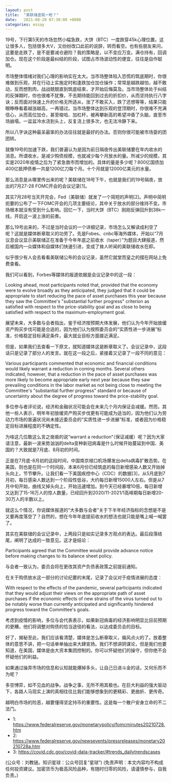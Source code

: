 ```yaml
---
layout: post
title:  "美联储虚晃一枪？"
date:   2021-08-20 07:30:00 +0800
categories: essay
---
```


19号，下行第5天的市场忽然小幅急跌，大饼（BTC）一度跌穿45k心理位置。这让很多人，包括很多大V，又纷纷改口此前的说辞，转而看空。也有些朋友来问，这要是走跌了，是不是要减仓避险？我的策略是，以不变应万变。满仓持有，回调加仓。现在这个阶段是最纠结的阶段，试图占市场波动性的便宜，往往是自作聪明。

市场整体情绪对我们心理的影响实在太大。当市场整体陷入恐慌的筑底期时，你很难做到乐观，并在行动上实施定时和逢跌加仓加仓操作；常常是越跌越怕，越不敢动，反而想割肉，战战兢兢直到筑底结束，才开始后悔莫及。当市场整体处于纠结的反弹期时，你也很难不犹豫，不去期待能回到过去的折扣价，从而坚持执行八字诀；反而面对快速上升的价格无所适从，涨了不敢买入，跌了还想等等，结果只能眼睁睁看着越涨越高，一再错过。当市场整体达到乐观的登顶期时，你很难不充满信心，从而高位加仓，甚至梭哈、加杠杆，被再攀新高的希望冲昏了头脑，直至市场崩塌，一盆盆冷水浇到头上，反复浇上很多次，也无法冷静下来。

所以八字诀这种最呆最笨的办法往往就是最好的办法。否则你很可能被市场耍的团团转。

就像19号的加速下跌，我们普遍认为是因为前日隔夜传出美联储要在年内收水的消息。所谓收水，是减少购债规模，也就减少每个月放水的量。所减少的规模，其实是2020年疫情之后为了紧急救市而增加的。具体的量是多少呢？800亿国债加400亿抵押债券一共是1200亿刀每个月。十个月就是12000亿美元的水量。

那么消息是从哪里传出来的呢？美联储在18号下午，也就是我们的19号隔夜，放出的7月27-28 FOMC开会的会议记录[1]。

其实7月28号当天开完会，Fed（美联储）就发了一个简短的声明[2]。声明中简明扼要的公布了一下FOMC开会的几项主要结论，其中关于放水的部分维持不变。市场根本就没有受到什么影响。回忆一下，当时大饼（BTC）刚刚反弹回升到38k一线，开启这一波上涨的前奏。

那么19号出来的，不过是当时会议的一个详细记录，市场怎么又解读成利空了呢？这就是媒体断章取义的功劳了。先是Fobes、cnbc等海外媒体，开始以“7月议息会议显示美联储正在准备于今年年底之前收水（taper）”为题目大肆报道，然后被国内一众媒体和自媒体们快速引进，变成了耸人听闻的美联储收水在即。

似乎很少有人会去看看美联储公布的会议记录，虽然它就堂而皇之的摆在网站上免费查看。

我们可以看到，Forbes等媒体的报道依据是会议记录中的这一段：

Looking ahead, most participants noted that, provided that the economy were to evolve broadly as they anticipated, they judged that it could be appropriate to start reducing the pace of asset purchases this year because they saw the Committee's "substantial further progress" criterion as satisfied with respect to the price-stability goal and as close to being satisfied with respect to the maximum-employment goal.

展望未来，大多数与会者指出，鉴于经济按预期大体发展，他们认为今年开始放缓资产购买步伐可能是合适的，因为他们认为按照委员会的“实质性进一步进展”标准，价格稳定目标满足条件，最大就业目标方面接近满足。

但是，如果我们去查看一下原文，就知道媒体这是断章取义了。会议记录中，这段话只是记录了部分人的发言。就在这一段之后，紧接着又记录了一段不同的意见：

Various participants commented that economic and financial conditions would likely warrant a reduction in coming months. Several others indicated, however, that a reduction in the pace of asset purchases was more likely to become appropriate early next year because they saw prevailing conditions in the labor market as not being close to meeting the Committee's "substantial further progress" standard or because of uncertainty about the degree of progress toward the price-stability goal.

多位参与者评论说，经济和金融状况可能会在未来几个月内保证会减缓。然而，其他一些人表示，明年年初放缓资产购买步伐更有可能成为适当的，因为他们认为劳动力市场的普遍状况尚未接近委员会的“实质性进一步进展”标准，或者因为价格稳定目标进展程度的不确定性。

为啥这几位敢这么言之凿凿的说“warrant a reduction“（保证减缓）呢？因为大家请注意，最新一波来势汹汹的delta变种新冠病毒是什么时候开始蔓延到中国、美国的？大致就是7月底、8月初的时间。

正是在7月底-8月初的这段时间，中国南京禄口机场爆发出delta病毒扩散态势。在美国，则也是在同一个时间段，本来6月份已经筑底的每日新增感染人数又开始掉头向上，节节攀升。让我们看一下美国疾控中心（CDC）的数据[3]，从5月底到7月初，每日感染人数达到一个阶段性低谷，大约每日新增15000人左右。但是从7月中旬开始，曲线又掉头向上，开始迅速增加。到今天已经暴增10倍，每日新增又达到了15-16万人的惊人数量，已经回升到2020/11-2021/1高峰期每日新增20-30万人的半数以上。

就这么个情况，你说媒体报道的“大多数与会者”关于下半年经济指标的念想是不是又要再度落空了？自然的，想在今年年底提前收水的想法也就只能是嘴上喊一喊罢了。

其实在美联储的会议记录中，上两段只是如实记录多方观点的表达。最后段落结尾，阐明了达成的一致意见。这才是结论：

Participants agreed that the Committee would provide advance notice before making changes to its balance sheet policy.

与会者一致认为，委员会将在更改其资产负债表政策之前提前通知。

在关于购债放水这一部分的讨论纪要的末尾，记录了会议对于疫情进展的态度：

With respect to the effects of the pandemic, several participants indicated that they would adjust their views on the appropriate path of asset purchases if the economic effects of new strains of the virus turned out to be notably worse than currently anticipated and significantly hindered progress toward the Committee's goals.

考虑到疫情的影响，多位与会代表表示，如果新冠病毒的经济影响明显比目前预期的更糟，他们将调整对购债的恰当途径的看法，以达成委员会的目标。

好了，揭秘至此，我们应该看清楚，媒体是怎么断章取义，煽风点火的了。放着整体的意思不讲，把一句话单单抽出来大肆宣扬。我们不想讲阴谋论，但是我们也要知道，在美国，媒体是由大资本集团控制的。你可以怀疑他们的操守，但你绝不会怀疑他们的利益。

如果通过操弄市场的信息和认知就能爆掉多头，让自己日进斗金的话，又何乐而不为呢？

多空博弈，如不见血的战争。战争之事，无所不用其极也。在巨大利益的强大驱动下，各路人马现实上演的真相往往比我们能够想象到的更精彩、更曲折、更传奇。

越明白市场的险恶，越要懂得坚定持币的重要性。这是每一个散户安身立命的不二法门。

- 1: https://www.federalreserve.gov/monetarypolicy/fomcminutes20210728.htm
- 2: https://www.federalreserve.gov/newsevents/pressreleases/monetary20210728a.htm
- 3: https://covid.cdc.gov/covid-data-tracker/#trends_dailytrendscases

(公众号：刘教链。知识星球：公众号回复“星球”)
(免责声明：本文内容均不构成任何投资建议。加密货币为极高风险品种，有随时归零的风险，请谨慎参与，自我负责。)
